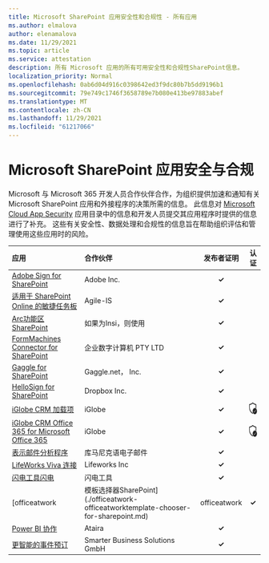 ```yaml
---
title: Microsoft SharePoint 应用安全性和合规性 - 所有应用
ms.author: elmalova
author: elenamalova
ms.date: 11/29/2021
ms.topic: article
ms.service: attestation
description: 所有 Microsoft 应用的所有可用安全性和合规性SharePoint信息。
localization_priority: Normal
ms.openlocfilehash: 0ab6d04d916c0398642ed3f9dc80b7b5dd9196b1
ms.sourcegitcommit: 79e749c1746f3658789e7b080e413be97883abef
ms.translationtype: MT
ms.contentlocale: zh-CN
ms.lasthandoff: 11/29/2021
ms.locfileid: "61217066"
---
```

# <a name="microsoft-sharepoint-apps-security-and-compliance"></a>Microsoft SharePoint 应用安全与合规

Microsoft 与 Microsoft 365 开发人员合作伙伴合作，为组织提供加速和通知有关 Microsoft SharePoint 应用和外接程序的决策所需的信息。 此信息对 [Microsoft Cloud App Security](https://www.microsoft.com/en-us/enterprise-mobility-security/cloud-app-security) 应用目录中的信息和开发人员提交其应用程序时提供的信息进行了补充。 这些有关安全性、数据处理和合规性的信息旨在帮助组织评估和管理使用这些应用时的风险。

| **应用** | **合作伙伴** | **发布者证明** | **认证** |
|:--------|:------------|:----------------------:|:-------------:|
| [Adobe Sign for SharePoint](./adobe-inc-sign-for-sharepoint.md) | Adobe Inc. | **✓** |  |
| [适用于 SharePoint Online 的敏捷任务板](./agile-is-task-board-for-sharepoint-online.md) | Agile-IS | **✓** |  |
| [Arc功能区SharePoint](./esri-inc-arcgis-for-sharepoint.md) | 如果为Insi，则使用 | **✓** |  |
| [FormMachines Connector for SharePoint](./enterprise-digital-machines-pty-ltd-formmachines-connector-for-sharepoint.md) | 企业数字计算机 PTY LTD | **✓** |  |
| [Gaggle for SharePoint](./gagglenet-inc-gaggle-for-sharepoint.md) | Gaggle.net， Inc. | **✓** |  |
| [HelloSign for SharePoint](./dropbox-inc-hellosign-for-sharepoint.md) | Dropbox Inc. | **✓** |  |
| [iGlobe CRM 加载项](./iglobe-crm-add-ons.md) | iGlobe | **✓** | <img alt="Certified application badge" src="../media/certified-badge.png" height="25" width="25" /> |
| [iGlobe CRM Office 365 for Microsoft Office 365](./iglobe-crm-office-365-for-microsoft.md) | iGlobe | **✓** | <img alt="Certified application badge" src="../media/certified-badge.png" height="25" width="25" /> |
| [表示邮件分析程序](./konnect-email-parser.md) | 库马尼克语电子邮件 | **✓** |  |
| [LifeWorks Viva 连接](./lifeworks-inc-viva-connections.md) | Lifeworks Inc | **✓** |  |
| [闪电工具闪电](./lightning-tools-conductor.md) | 闪电工具 | **✓** |  |
| [officeatwork | 模板选择器SharePoint] (./officeatwork-officeatworktemplate-chooser-for-sharepoint.md)  | officeatwork | **✓** |  |
| [Power BI 协作](./ataira-power-bi-collaboration.md) | Ataira | **✓** |  |
| [更智能的事件预订](./smarter-business-solutions-gmbh-event-booking.md) | Smarter Business Solutions GmbH | **✓** |  |
